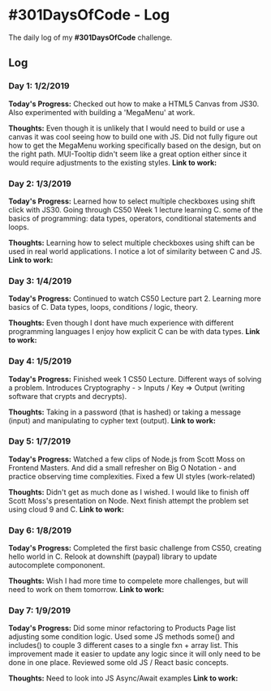 # #301DaysOfCode - Log
The daily log of my **#301DaysOfCode** challenge.

## Log

### Day 1: 1/2/2019

**Today's Progress:**
Checked out how to make a HTML5 Canvas from JS30. Also experimented with building a 'MegaMenu' at work.

**Thoughts:**
Even though it is unlikely that I would need to build or use a canvas it was cool seeing how to build one with JS.
Did not fully figure out how to get the MegaMenu working specifically based on the design, but on the right path.  MUI-Tooltip didn't seem like a great option either
since it would require adjustments to the existing styles.
**Link to work:**

### Day 2: 1/3/2019

**Today's Progress:**
Learned how to select multiple checkboxes using shift click with JS30.  Going through CS50 Week 1 lecture learning C. some of the basics of programming: data types, operators, conditional statements and loops.

**Thoughts:**
Learning how to select multiple checkboxes using shift can be used in real world applications. I notice a lot of similarity between C and JS.
**Link to work:**

### Day 3: 1/4/2019

**Today's Progress:**
Continued to watch CS50 Lecture part 2. Learning more basics of C. Data types, loops, conditions / logic, theory.

**Thoughts:**
Even though I dont have much experience with different programming languages I enjoy how explicit C can be with data types.
**Link to work:**

### Day 4: 1/5/2019

**Today's Progress:**
Finished week 1 CS50 Lecture. Different ways of solving a problem. Introduces Cryptography - > Inputs / Key => Output (writing software that crypts and decrypts).  

**Thoughts:**
Taking in a password (that is hashed) or taking a message (input) and manipulating to cypher text (output).
**Link to work:**

### Day 5: 1/7/2019

**Today's Progress:**
Watched a few clips of Node.js from Scott Moss on Frontend Masters. And did a small refresher on Big O Notation - and practice observing time complexities. Fixed a few UI styles (work-related)

**Thoughts:**
Didn't get as much done as I wished. I would like to finish off Scott Moss's presentation on Node. Next finish attempt the problem set using cloud 9 and C.
**Link to work:**

### Day 6: 1/8/2019

**Today's Progress:**
Completed the first basic challenge from CS50, creating hello world in C. Relook at downshift (paypal) library to update autocomplete compononent.

**Thoughts:**
Wish I had more time to compelete more challenges, but will need to work on them tomorrow.
**Link to work:**

### Day 7: 1/9/2019

**Today's Progress:**
Did some minor refactoring to Products Page list adjusting some condition logic.  Used some JS methods some() and includes() to couple 3 different cases to a single fxn + array list.  This improvement made it easier to update any logic since it will only need to be done in one place.  Reviewed some old JS / React basic concepts. 

**Thoughts:**
Need to look into JS Async/Await examples
**Link to work:**